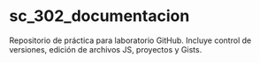 # sc_302_documentacion
Repositorio de práctica para laboratorio GitHub. Incluye control de versiones, edición de archivos JS, proyectos y Gists.
